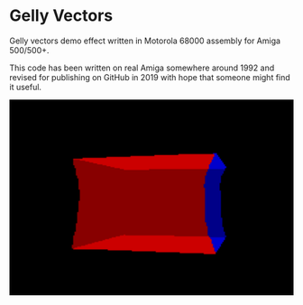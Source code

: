 # Gelly Vectors

Gelly vectors demo effect written in Motorola 68000 assembly for Amiga 500/500+. 

This code has been written on real Amiga somewhere around 1992 and revised for publishing on GitHub in 2019 with 
hope that someone might find it useful.

![Screenshot](gelly.png?raw=true "Screenshot")
